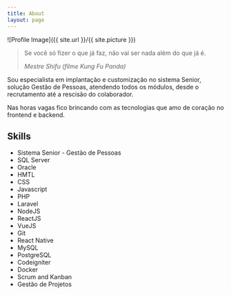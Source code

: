 ```yaml
---
title: About
layout: page
---
```


![Profile Image]({{ site.url }}/{{ site.picture }})

> <p>Se você só fizer o que já faz, não vai ser nada além do que já é.</p>
> <i>Mestre Shifu (filme Kung Fu Panda)</i>

<p>Sou especialista em implantação e customização no sistema Senior, solução Gestão de Pessoas, atendendo todos os módulos, desde o recrutamento até a rescisão do colaborador.</p>

<p>Nas horas vagas fico brincando com as tecnologias que amo de coração no frontend e backend.</p>

<h2>Skills</h2>

<ul class="skill-list">
	<li>Sistema Senior - Gestão de Pessoas</li>
	<li>SQL Server</li>
	<li>Oracle</li>
  <li>HMTL</li>
  <li>CSS</li>
  <li>Javascript</li>
	<li>PHP</li>
	<li>Laravel</li>
	<li>NodeJS</li>
	<li>ReactJS</li>
	<li>VueJS</li>
	<li>Git</li>
	<li>React Native</li>
	<li>MySQL</li>
  <li>PostgreSQL</li>
  <li>Codeigniter</li>
  <li>Docker</li>
	<li>Scrum and Kanban</li>
	<li>Gestão de Projetos</li>
</ul>
